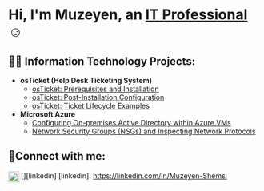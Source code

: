 <h1>Hi, I'm Muzeyen, an <a href="https://linkedin.com/in/Muzeyen-Shemsi">IT Professional</a>☺</h1>

<h2>👨‍💻 Information Technology Projects:</h2>

- <b>osTicket (Help Desk Ticketing System)</b>
  - [osTicket: Prerequisites and Installation](https://github.com/Muzeyenshemsi/osticket-prereqs)
  - [osTicket: Post-Installation Configuration](https://github.com/MuzeyenShemsi/post-install-config)
  - [osTicket: Ticket Lifecycle Examples](https://github.com/MuzeyenShemsi/ticket-lifecycle)
- <b>Microsoft Azure</b>
  - [Configuring On-premises Active Directory within Azure VMs](https://github.com/MuzeyenShemsi/configure-ad)
  - [Network Security Groups (NSGs) and Inspecting Network Protocols](https://github.com/MuzeyenShemsi/azure-network-protocols)

<h2>🤳Connect with me:</h2>

[<img align="left" alt="MuzeyenShemsi | LinkedIn" width="22px" src="https://cdn.jsdelivr.net/npm/simple-icons@v3/icons/linkedin.svg" />][linkedin]
[linkedin]: https://linkedin.com/in/Muzeyen-Shemsi
